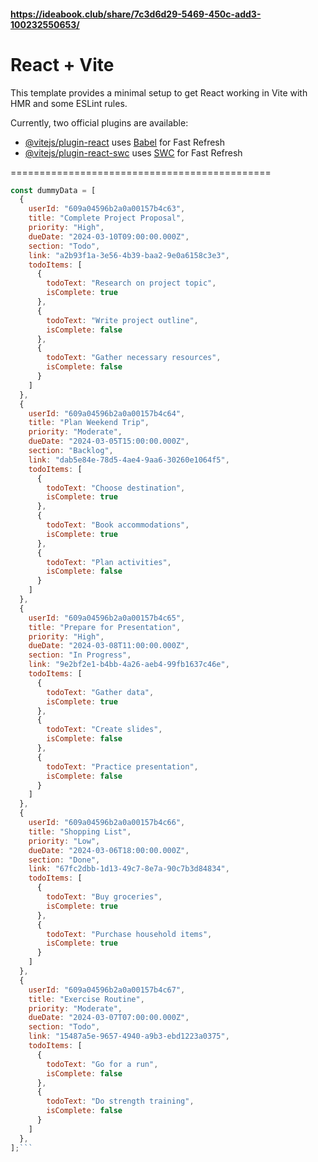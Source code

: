 #### https://ideabook.club/share/7c3d6d29-5469-450c-add3-100232550653/

# React + Vite

This template provides a minimal setup to get React working in Vite with HMR and some ESLint rules.

Currently, two official plugins are available:

- [@vitejs/plugin-react](https://github.com/vitejs/vite-plugin-react/blob/main/packages/plugin-react/README.md) uses [Babel](https://babeljs.io/) for Fast Refresh
- [@vitejs/plugin-react-swc](https://github.com/vitejs/vite-plugin-react-swc) uses [SWC](https://swc.rs/) for Fast Refresh

=============================================

````javascript
const dummyData = [
  {
    userId: "609a04596b2a0a00157b4c63",
    title: "Complete Project Proposal",
    priority: "High",
    dueDate: "2024-03-10T09:00:00.000Z",
    section: "Todo",
    link: "a2b93f1a-3e56-4b39-baa2-9e0a6158c3e3",
    todoItems: [
      {
        todoText: "Research on project topic",
        isComplete: true
      },
      {
        todoText: "Write project outline",
        isComplete: false
      },
      {
        todoText: "Gather necessary resources",
        isComplete: false
      }
    ]
  },
  {
    userId: "609a04596b2a0a00157b4c64",
    title: "Plan Weekend Trip",
    priority: "Moderate",
    dueDate: "2024-03-05T15:00:00.000Z",
    section: "Backlog",
    link: "dab5e84e-78d5-4ae4-9aa6-30260e1064f5",
    todoItems: [
      {
        todoText: "Choose destination",
        isComplete: true
      },
      {
        todoText: "Book accommodations",
        isComplete: true
      },
      {
        todoText: "Plan activities",
        isComplete: false
      }
    ]
  },
  {
    userId: "609a04596b2a0a00157b4c65",
    title: "Prepare for Presentation",
    priority: "High",
    dueDate: "2024-03-08T11:00:00.000Z",
    section: "In Progress",
    link: "9e2bf2e1-b4bb-4a26-aeb4-99fb1637c46e",
    todoItems: [
      {
        todoText: "Gather data",
        isComplete: true
      },
      {
        todoText: "Create slides",
        isComplete: false
      },
      {
        todoText: "Practice presentation",
        isComplete: false
      }
    ]
  },
  {
    userId: "609a04596b2a0a00157b4c66",
    title: "Shopping List",
    priority: "Low",
    dueDate: "2024-03-06T18:00:00.000Z",
    section: "Done",
    link: "67fc2dbb-1d13-49c7-8e7a-90c7b3d84834",
    todoItems: [
      {
        todoText: "Buy groceries",
        isComplete: true
      },
      {
        todoText: "Purchase household items",
        isComplete: true
      }
    ]
  },
  {
    userId: "609a04596b2a0a00157b4c67",
    title: "Exercise Routine",
    priority: "Moderate",
    dueDate: "2024-03-07T07:00:00.000Z",
    section: "Todo",
    link: "15487a5e-9657-4940-a9b3-ebd1223a0375",
    todoItems: [
      {
        todoText: "Go for a run",
        isComplete: false
      },
      {
        todoText: "Do strength training",
        isComplete: false
      }
    ]
  },
];```


````
